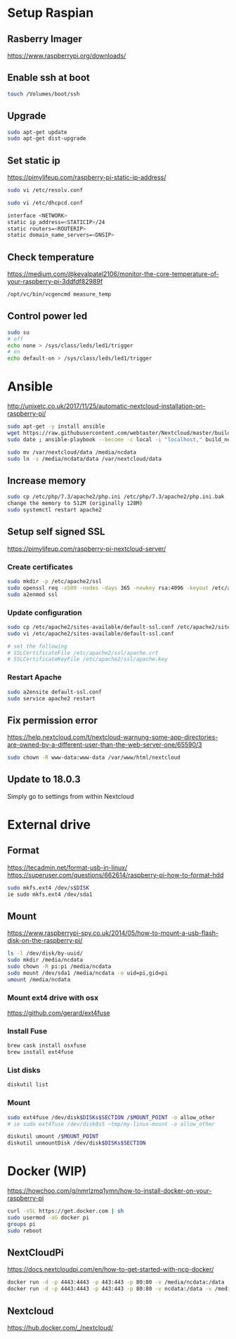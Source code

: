 # Setup Raspian
## Rasberry Imager
https://www.raspberrypi.org/downloads/

## Enable ssh at boot
```bash
touch /Volumes/boot/ssh
```

## Upgrade
```bash
sudo apt-get update
sudo apt-get dist-upgrade
```

## Set static ip
https://pimylifeup.com/raspberry-pi-static-ip-address/

```bash
sudo vi /etc/resolv.conf
```

```bash
sudo vi /etc/dhcpcd.conf

interface <NETWORK>
static ip_address=<STATICIP>/24
static routers=<ROUTERIP>
static domain_name_servers=<DNSIP>
```

## Check temperature
https://medium.com/@kevalpatel2106/monitor-the-core-temperature-of-your-raspberry-pi-3ddfdf82989f

```bash
/opt/vc/bin/vcgencmd measure_temp
```

## Control power led
```bash
sudo su
# off
echo none > /sys/class/leds/led1/trigger
# on
echo default-on > /sys/class/leds/led1/trigger
```

# Ansible
http://unixetc.co.uk/2017/11/25/automatic-nextcloud-installation-on-raspberry-pi/

```bash
sudo apt-get -y install ansible
wget https://raw.githubusercontent.com/webtaster/Nextcloud/master/build_nextcloud.yml
sudo date ; ansible-playbook --become -c local -i "localhost," build_nextcloud.yml
```

```bash
sudo mv /var/nextcloud/data /media/ncdata
sudo ln -s /media/ncdata/data /var/nextcloud/data
```

## Increase memory
```bash
sudo cp /etc/php/7.3/apache2/php.ini /etc/php/7.3/apache2/php.ini.bak
change the memory to 512M (originally 128M)
sudo systemctl restart apache2
```

## Setup self signed SSL
https://pimylifeup.com/raspberry-pi-nextcloud-server/

### Create certificates
```bash
sudo mkdir -p /etc/apache2/ssl
sudo openssl req -x509 -nodes -days 365 -newkey rsa:4096 -keyout /etc/apache2/ssl/apache.key -out /etc/apache2/ssl/apache.crt
sudo a2enmod ssl
```

### Update configuration
```bash
sudo cp /etc/apache2/sites-available/default-ssl.conf /etc/apache2/sites-available/default-ssl.conf.bak
sudo vi /etc/apache2/sites-available/default-ssl.conf

# set the following
# SSLCertificateFile /etc/apache2/ssl/apache.crt
# SSLCertificateKeyFile /etc/apache2/ssl/apache.key
```

### Restart Apache
```bash
sudo a2ensite default-ssl.conf
sudo service apache2 restart
```

## Fix permission error
https://help.nextcloud.com/t/nextcloud-warnung-some-app-directories-are-owned-by-a-different-user-than-the-web-server-one/65590/3

```bash
sudo chown -R www-data:www-data /var/www/html/nextcloud
```

## Update to 18.0.3
Simply go to settings from within Nextcloud

# External drive
## Format
https://tecadmin.net/format-usb-in-linux/
https://superuser.com/questions/662614/raspberry-pi-how-to-format-hdd

```bash
sudo mkfs.ext4 /dev/s$DISK
ie sudo mkfs.ext4 /dev/sda1
```

## Mount
https://www.raspberrypi-spy.co.uk/2014/05/how-to-mount-a-usb-flash-disk-on-the-raspberry-pi/

```bash
ls -l /dev/disk/by-uuid/
sudo mkdir /media/ncdata
sudo chown -R pi:pi /media/ncdata
sudo mount /dev/sda1 /media/ncdata -o uid=pi,gid=pi
umount /media/ncdata
```

### Mount ext4 drive with osx
https://github.com/gerard/ext4fuse

### Install Fuse
```bash
brew cask install osxfuse
brew install ext4fuse
```

### List disks
```bash
diskutil list
```

### Mount
```bash
sudo ext4fuse /dev/disk$DISKs$SECTION /$MOUNT_POINT -o allow_other
# ie sudo ext4fuse /dev/disk0s5 ~tmp/my-linux-mount -o allow_other

diskutil umount /$MOUNT_POINT
diskutil unmountDisk /dev/disk$DISKs$SECTION
```

# Docker (WIP)
https://howchoo.com/g/nmrlzmq1ymn/how-to-install-docker-on-your-raspberry-pi

```bash
curl -sSL https://get.docker.com | sh
sudo usermod -aG docker pi
groups pi
sudo reboot
```

## NextCloudPi
https://docs.nextcloudpi.com/en/how-to-get-started-with-ncp-docker/

```bash
docker run -d -p 4443:4443 -p 443:443 -p 80:80 -v /media/ncdata:/data --name nextcloudpi ownyourbits/nextcloudpi-armhf 
docker run -d -p 4443:4443 -p 443:443 -p 80:80 -v ncdata:/data -v /media/ncdata:/data/app/data  --name nextcloudpi ownyourbits/nextcloudpi-armhf 
```

## Nextcloud
https://hub.docker.com/_/nextcloud/